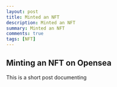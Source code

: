 ```yaml
---
layout: post
title: Minted an NFT
description: Minted an NFT
summary: Minted an NFT
comments: true
tags: [NFT]
---
```


## Minting an NFT on Opensea

This is a short post documenting 